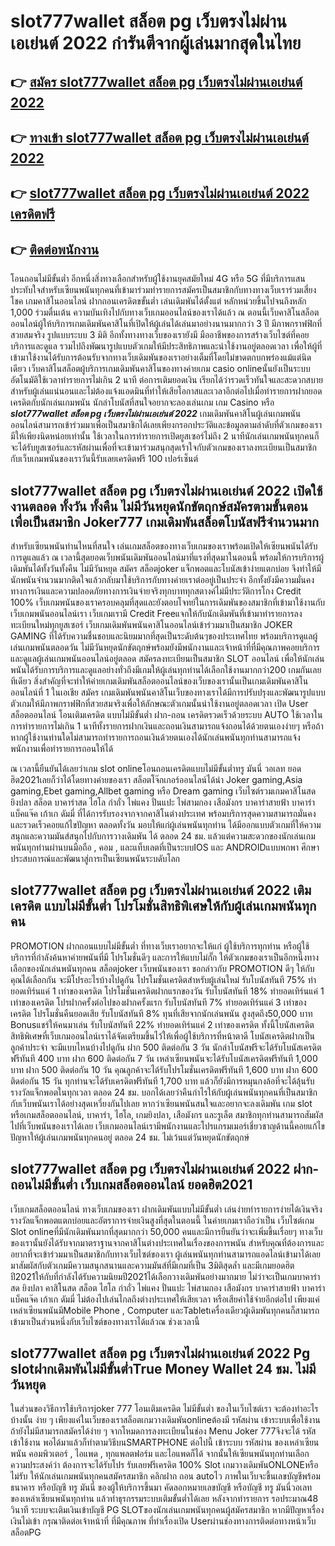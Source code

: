 # slot777wallet สล็อต pg เว็บตรงไม่ผ่านเอเย่นต์ 2022  กำรันตีจากผู้เล่นมากสุดในไทย 

## 👉 [สมัคร slot777wallet สล็อต pg เว็บตรงไม่ผ่านเอเย่นต์ 2022](https://slot777wallet.com/)
## 👉 [ทางเข้า slot777wallet สล็อต pg เว็บตรงไม่ผ่านเอเย่นต์ 2022](https://slot777wallet.com/)
## 👉 [slot777wallet สล็อต pg เว็บตรงไม่ผ่านเอเย่นต์ 2022 เครดิตฟรี](https://slot777wallet.com/)
## 👉 [ติดต่อพนักงาน](https://slot777wallet.com/)


โอนถอนไม่มีขั้นต่ำ  อีกหนึ่งสิ่งทางเลือกสำหรับผู้ใช้งานยุคสมัยใหม่ 4G หรือ 5G ที่มีบริการแสนประทับใจสำหรับเซียนพนันทุกคนที่เข้ามาร่วมทำรายการสมัครเป็นสมาชิกกับทางทางเว็บเราร่วมเสี่ยงโชค เกมคาสิโนออนไลน์ ฝากถอนเครดิตขขั้นต่ำ เล่นเดิมพันได้ตั้งแต่ หลักหน่วยขึ้นไปจนถึงหลัก 1,000 ร่วมตื่นเต้น ความบันเทิงไปกับทางเว็บเกมออนไลน์ของเราได้แล้ว ณ ตอนนี้เว็บคาสิโนสล็อตออนไลน์ผู้ให้บริการเกมเดิมพันคาสิโนที่เปิดให้ผู้เล่นได้เล่นมาอย่างนานมากกว่า 3 ปี มีภาพกราฟฟิกที่สวยสมจริง รูปแบบระบบ 3 มิติ
อีกทั้งทางทางเว็บของเรายังมี มืออาชีพของการสร้างเว็บไซต์ที่คอยบริการและดูแล  รวมไปถึงพัฒนารูปแบบตัวเกมให้มีประสิทธิภาพและน่าใช้งานอยู่ตลอดเวลา เพื่อให้ผู้ที่เข้ามาใช้งานได้รับการต้อนรับจากทางเว็บเดิมพันของเราอย่างเต็มที่โดยไม่ขาดตกบกพร่องแม้แต่นิดเดียว เว็บคาสิโนสล็อตผู้บริการเกมเดิมพันคาสิโนของทางค่ายเกม casio onlineนั้นยังเป็นระบบ อัตโนมัติใช้เวลาทำรายการไม่เกิน 2 นาที ต่อการเติมยอดเงิน เรียกได้ว่ารวดเร็วทันใจและสะดวกสบายสำหรับผู้เล่นแน่นอนและไม่ต้องแจ้งแอดมินที่ทำให้เสียโอกาสและเวลาอีกต่อไปเมื่อทำรายการฝากยอดเครดิตกับนักเล่นเกมพนัน
นักล่าโบนัสที่สนใจอยากจะลองเล่นเกม เกม Casino  หรือ ***slot777wallet สล็อต pg เว็บตรงไม่ผ่านเอเย่นต์ 2022*** เกมเดิมพันคาสิโนผู้เล่นเกมพนันออนไลน์สามารถเข้าร่วมมาเพื่อเป็นสมาชิกได้เลยเพียงกรอกประวัติและข้อมูลตามลำดับที่ตัวเกมของเรามีให้เพียงนิดหน่อยเท่านั้น ใช้เวลาในการทำรายการเปิดยูสเซอร์ไม่ถึง 2 นาทีนักเล่นเกมพนันทุกคนก็จะได้รับยูสเซอร์และรหัสผ่านเพื่อที่จะเข้ามาร่วมสนุกสุดเร้าใจกับตัวเกมของเราลงทะเบียนเป็นสมาชิกกับเว็บเกมพนันของเราวันนี้รับเลยเครดิตฟรี 100 เปอร์เซ็นต์

## slot777wallet สล็อต pg เว็บตรงไม่ผ่านเอเย่นต์ 2022 เปิดใช้งานตลอด ทั้งวัน ทั้งคืน ไม่มีวันหยุดนักขัตฤกษ์สมัครตามขั้นตอนเพื่อเป็นสมาชิก Joker777 เกมเดิมพันสล็อตโบนัสฟรีจำนวนมาก

สำหรับเซียนพนันท่านไหนที่สนใจ เล่นเกมสล็อตของทางเว็บเกมของเราพร้อมเปิดให้เซียนพนันได้รับการดูแลแล้ว ณ เวลานี้สุดยอดเว็บพนันเดิมพันออนไลน์มาที่แรงที่สุดมาในตอนนี้ พร้อมให้การบริการผู้เดิมพันได้ทั้งวันทั้งคืน ไม่มีวันหยุด สมัคร สล็อตjoker แจ็กพอตและโบนัสเข้าง่ายแตกบ่อย จึงทำให้มีนักพนันจำนวนมากติดใจแล้วกลับมาใช้บริการกับทางค่ายเราต่ออยู่เป็นประจำ อีกทั้งยังมีความมั่นคงทางการเงินและความปลอดภัยทางการเงินจ่ายจริงทุกบาททุกสตางค์ไม่มีประวัติการโกง Credit 100% เว็บเกมพนันของเราครอบคลุมที่สุดและยังตอบโจทย์ในการเดิมพันของสมาชิกที่เข้ามาใช้งานกับเว็บเกมพนันออนไลน์เรา
เว็บเกมเรามี Credit Freeแจกให้กับนักเดิมพันที่เข้ามาทำรายการลงทะเบียนใหม่ทุกยูสเซอร์ เว็บเกมเดิมพันพนันคาสิโนออนไลน์เข้าร่วมมาเป็นสมาชิก JOKER GAMING ที่ได้รับความชื่นชอบและนิยมมากที่สุดเป็นระดับต้นๆของประเทศไทย พร้อมบริการดูแลผู้เล่นเกมพนันตลอดวัน ไม่มีวันหยุดนักขัตฤกษ์พร้อมยังมีพนักงานและเจ้าหน้าที่ที่มีคุณภาพคอยบริการและดูแลผู้เล่นเกมพนันออนไลน์อยู่ตลอด สมัครลงทะเบียนเป็นสมาชิก SLOT ออนไลน์ เพื่อให้นักเล่นพนันได้รับการบริการและดูแลอย่างทั่วถึงมีเกมให้ผู้เล่นทุกท่านได้เลือกใช้งานมากกว่า200 เกมกันเลยทีเดียว
สิ่งสำคัญที่จะทำให้ค่ายเกมเดิมพันสล็อตออนไลน์ของเว็บของเรานั้นเป็นเกมเดิมพันคาสิโนออนไลน์ที่ 1 ในเอเชีย สมัคร  เกมเดิมพันพนันคาสิโนเว็บของทางเราได้มีการปรับปรุงและพัฒนารูปแบบตัวเกมให้มีภาพกราฟฟิกที่สวยสมจริงเพื่อให้ลักษณะตัวเกมนั้นน่าใช้งานอยู่ตลอดเวลา เปิด User สล็อตออนไลน์ โอนเติมเครดิต แบบไม่มีขั้นต่ำ ฝาก-ถอน เครดิตรวดเร็วด้วยระบบ AUTO ใช้เวลาในการทำรายการไม่เกิน 1 นาทีทั้งรายการฝากเงินและถอนเงินสามารถแจ้งถอนได้ด้วยตนเองง่ายๆ หรือถ้าหากผู้ใช้งานท่านใดไม่สามารถทำรายการถอนเงินด้วยตนเองได้นักเล่นพนันทุกท่านสามารถแจ้งพนักงานเพื่อทำรายการถอนให้ได้

ณ เวลานี้ยืนยันได้เลยว่าเกม slot onlineโอนถอนเครดิตแบบไม่มีขั้นต่ำทรู มันนี่ วอเลท ยอดฮิต2021เลยก็ว่าได้โดยทางค่ายของเรา สล็อตโจ๊กเกอร์ออนไลน์ได้นำ  Joker gaming,Asia gaming,Ebet gaming,Allbet gaming หรือ Dream gaming เว็บไซต์รวมเกมคาสิโนสด ยิงปลา สล็อต บาคาร่าสด ไฮโล กำถั่ว ไพ่แคง ปั่นแปะ ไพ่สามกอง เสือมังกร บาคาร่าสายฟ้า บาคาร่า แบ็คแจ๊ค เก้าเก ดัมมี่ ที่ได้การรับรองจากจากคาสิโนต่างประเทศ พร้อมบริการสุดความสามารถมั่นคงและรวดเร็วคอยแก้ไขปัญหา ตลอดทั้งวัน มอบให้แก่ผู้เล่นพนันทุกท่าน ได้มีออกแบบตัวเกมที่ให้ความสนุกและความมันส์สนุกไปกับการวางเดิมพัน ได้ ตลอด 24 ชม. แล้วแต่ความสะดวกของนักเล่นเกมพนันทุกท่านผ่านบนมือถือ , คอม , และแท็บเลตที่เป็นระบบIOS และ ANDROIDแบบพกพา ศึกษาประสบการณ์และพัฒนาสู่การเป็นเซียนพนันระบดับโลก

## slot777wallet สล็อต pg เว็บตรงไม่ผ่านเอเย่นต์ 2022 เติมเครดิต แบบไม่มีขั้นต่ำ โปรโมชั่นสิทธิพิเศษให้กับผู้เล่นเกมพนันทุกคน

 PROMOTION  ฝากถอนแบบไม่มีขั้นต่ำ ที่ทางเว็บเราอยากจะให้แก่  ผู้ใช้บริการทุกท่าน หรือผู้ใช้บริการที่กำลังค้นหาค่ายพนันที่มี โปรโมชั่นดีๆ และการให้แบบไม่กั๊ก ให้ตัวเกมของเราเป็นอีกหนึ่งทางเลือกของนักเล่นพนันทุกคน สล็อตjoker เว็บพนันของเรา ขอกล่าวกับ PROMOTION ดีๆ ให้กับคุณได้เลือกกัน จะมีโปรอะไรบ้างไปดูกัน
โปรโมชั่นเครดิตสำหรับผู้เล่นใหม่ รับโบนัสทันที 75% ทำยอดเทิร์นแค่ 1 เท่าของเครดิต
โปรโมชั่นเครดิตฝากแรกของวัน รับโบนัสทันที 18% ทำยอดเทิร์นแค่ 1 เท่าของเครดิต
โปรฝากครั้งต่อไปของฝากครั้งแรก รับโบนัสทันที 7% ทำยอดเทิร์นแค่ 3 เท่าของเครดิต
โปรโมชั่นคืนยอดเสีย รับโบนัสทันที 8% ทุนที่เสียจากนักเล่นพนัน สูงสุดถึง50,000 บาท
Bonusแชร์ให้คนมาเล่น รับโบนัสทันที 22% ทำยอดเทิร์นแค่ 2 เท่าของเครดิต
ทั้งนี้โบนัสเครดิตสิทธิพิเศษที่เว็บเกมออนไลน์เราได้จัดเตรียมขึ้นไว้ให้เพื่อผู้ใช้บริการที่หน้าตาดี โบนัสเครดิตฝากเป็นลูกค้าประจำ จะมีแบบไหนบ้างไปดูกัน
ฝาก 500 ติดต่อกัน 3 วัน นักล่าโบนัสฟรีจะได้รับโบนัสเครดิตฟรีทันที 400 บาท
ฝาก 600 ติดต่อกัน 7 วัน เหล่าเซียนพนันจะได้รับโบนัสเครดิตฟรีทันที 1,000 บาท
ฝาก 500 ติดต่อกัน 10 วัน คุณลูกค้าจะได้รับโปรโมชั่นเครดิตฟรีทันที 1,600 บาท
ฝาก 600 ติดต่อกัน 15 วัน ทุกท่านจะได้รับเครดิตฟรีทันที 1,700 บาท
แล้วก็ยังมีการหมุนกงล้อที่จะได้ลุ้นรับรางวัลแจ็กพอตในทุกเวลา ตลอด 24 ชม. บอกได้เลยว่าคืนกำไรให้กับผู้เล่นพนันทุกคนที่เป็นสมาชิกกับเว็บพนันเราได้อย่างสุดเหวี่ยงกันไปเลย หากว่าเซียนพนันสนใจและอยากจะลงเดิมพัน เกม slot  หรือเกมสล็อตออนไลน์, บาคาร่า, ไฮโล, เกมยิงปลา, เสือมังกร และรูเล็ต สมาชิกทุกท่านสามารถสัมผัสไปที่เว็บพนันของเราได้เลย เว็บเกมออนไลน์เรามีพนักงานและโปรแกรมเมอร์เชี่ยวชาญด้านนี้คอยแก้ไขปัญหาให้ผู้เล่นเกมพนันทุกคนอยู่ ตลอด 24 ชม. ไม่เว้นแต่วันหยุดนักขัตฤกษ์

## slot777wallet สล็อต pg เว็บตรงไม่ผ่านเอเย่นต์ 2022 ฝาก-ถอนไม่มีขั้นต่ำ  เว็บเกมสล็อตออนไลน์ ยอดฮิต2021

เว็บเกมสล็อตออนไลน์ ทางเว็บเกมของเรา ฝากเดิมพันแบบไม่มีขั้นต่ำ เล่นง่ายทำรายการง่ายได้เงินจริง รางวัลแจ็กพอตแตกบ่อยและอัตราการจ่ายเงินสูงที่สุดในตอนนี้ ในค่ายเกมเราถือว่าเป็น เว็บไซต์เกม Slot onlineที่มีนักเดิมพันมากที่สุดมากกว่า 50,000 คนและมีการยืนยันว่าจะเพิ่มขึ้นเรื่อยๆ ทางเว็บของเรานั้นยังได้รับจากมาตราฐานจากคาสิโนต่างประเทศในเรื่องของการพนัน สำหรับคุณที่ต้องการและอยากที่จะเข้าร่วมมาเป็นสมาชิกกับทางเว็บไซต์ของเรา ผู้เล่นพนันทุกท่านสามารถแอดไลน์เข้ามาได้เลย
	มาสัมผัสกับตัวเกมมีความสนุกสนานและความมันส์ที่มีเกมที่เป็น 3มิติสุดล้ำ และมีเกมยอดฮิตปี2021ให้กับที่กำลังได้รับความนิยมปี2021ได้เลือกวางเดิมพันอย่างมากมาย  ไม่ว่าจะเป็นเกมบาคาร่าสด ยิงปลา คาสิโนสด สล็อต ไฮโล กำถั่ว ไพ่แคง ปั่นแปะ ไพ่สามกอง เสือมังกร บาคาร่าสายฟ้า บาคาร่า แบ็คแจ๊ค เก้าเก ดัมมี่ ไม่ต้องไปเล่นไกลถึงต่างประเทศให้เสียเวลา หรือเสียค่าใช้จ่ายอีกต่อไป เพียงแค่เหล่าเซียนพนันมีMobile Phone , Computer และTabletเครื่องเดียวผู้เดิมพันทุกคนก็สามารถเข้ามาเป็นส่วนหนึ่งกับเว็บไซต์ของทางเราได้แล้วณ ช่วงเวลานี้

## slot777wallet สล็อต pg เว็บตรงไม่ผ่านเอเย่นต์ 2022 Pg slotฝากเดิมพันไม่มีขั้นต่ำTrue Money Wallet 24 ชม. ไม่มีวันหยุด

ในส่วนของวิธีการใช้บริการjoker 777 โอนเติมเครดิต ไม่มีขั้นต่ำ ของในเว็บไซต์เรา จะต้องทำอะไรบ้างนั้น ง่าย ๆ เพียงแค่ในเว็บของเราสล็อตเกมวางเดิมพันonlineต้องมี รหัสผ่าน เข้าระบบเพื่อใช้งาน ถ้ายังไม่มีสามารถสมัครได้ง่าย ๆ จากโหมดการลงทะเบียนในช่อง Menu Joker 777จึงจะได้ รหัส เข้าใช้งาน พอได้มาแล้วก็ทำตามวิธีบนSMARTPHONE ต่อไปนี้
เข้าระบบ รหัสผ่าน  ของเหล่าเซียนพนัน คอมพิวเตอร์ , ไอแพด , ทุกแพลตฟอร์ม และไอแพดก็ได้
จากนั้นให้เซียนพนันทุกท่านเลือกความประสงค์ว่า ต้องการจะได้รับโปร รับเลยฟรีเครดิต 100% Slot เกมวางเดิมพันONLONEหรือไม่รับ
ให้นักเล่นเกมพนันทุกคนสมัครสมาชิก คลิกฝาก ถอน autoไว ภาพในเว็บจะขึ้นเลขบัญชีพร้อมธนาคาร หรือบัญชี ทรู มันนี่ ของผู้ให้บริการขึ้นมา
คัดลอกหมายเลขบัญชี หรือบัญชี  ทรู มันนี่วอเลท ของเหล่าเซียนพนันทุกท่าน แล้วทำธุรกรรมระบบเติมขั้นต่ำได้เลย
หลังจากทำรายการ รอประมาณ48 วินาที ระบบจะเติมเงินเข้าบัญชี PG SLOTของนักเล่นเกมพนันทุกคนผู้สมัครสมาชิก
หากมีปัญหาเรื่องเงินไม่เข้า กรุณาติดต่อเจ้าหน้าที่ ที่มีคุณภาพ ที่ทำเรื่องเปิด Userผ่านช่องทางการติดต่อทางหน้าเว็บสล็อตPG



